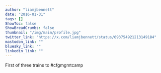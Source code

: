 ```yaml
---
author: "liamjbennett"
date: "2016-01-31"
tags: []
ShowToc: false
ShowBreadCrumbs: false
thumbnail: "/img/main/profile.jpg"
twitter_link: "https://x.com/liamjbennett/status/693754921213149184"
mastodon_link: ""
bluesky_link: ""
linkedin_link: ""
---
```


First of three trains to #cfgmgmtcamp

